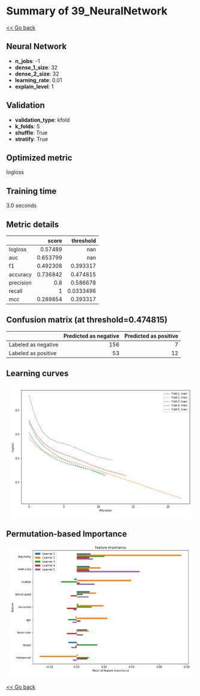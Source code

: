 # Summary of 39_NeuralNetwork

[<< Go back](../README.md)


## Neural Network
- **n_jobs**: -1
- **dense_1_size**: 32
- **dense_2_size**: 32
- **learning_rate**: 0.01
- **explain_level**: 1

## Validation
 - **validation_type**: kfold
 - **k_folds**: 5
 - **shuffle**: True
 - **stratify**: True

## Optimized metric
logloss

## Training time

3.0 seconds

## Metric details
|           |    score |   threshold |
|:----------|---------:|------------:|
| logloss   | 0.57489  | nan         |
| auc       | 0.653799 | nan         |
| f1        | 0.492308 |   0.393317  |
| accuracy  | 0.736842 |   0.474815  |
| precision | 0.8      |   0.586678  |
| recall    | 1        |   0.0333496 |
| mcc       | 0.289854 |   0.393317  |


## Confusion matrix (at threshold=0.474815)
|                     |   Predicted as negative |   Predicted as positive |
|:--------------------|------------------------:|------------------------:|
| Labeled as negative |                     156 |                       7 |
| Labeled as positive |                      53 |                      12 |

## Learning curves
![Learning curves](learning_curves.png)

## Permutation-based Importance
![Permutation-based Importance](permutation_importance.png)

[<< Go back](../README.md)
